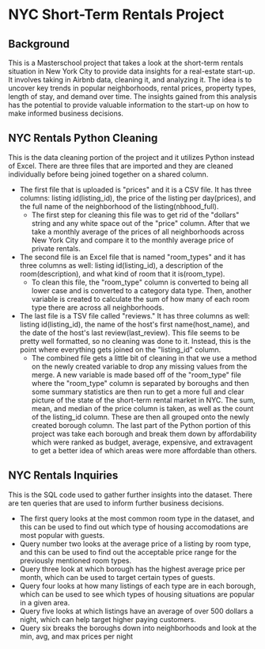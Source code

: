 # NYC Short-Term Rentals Project

## Background

This is a Masterschool project that takes a look at the short-term rentals situation in New York City to provide data insights for a real-estate start-up. It involves taking in Airbnb data, cleaning it, and analyzing it. The idea is to uncover key trends in popular neighborhoods, rental prices, property types, length of stay, and demand over time. The insights gained from this analysis has the potential to provide valuable information to the start-up on how to make informed business decisions.

## NYC Rentals Python Cleaning

This is the data cleaning portion of the project and it utilizes Python instead of Excel. There are three files that are imported and they are cleaned individually before being joined together on a shared column.
* The first file that is uploaded is "prices" and it is a CSV file. It has three columns: listing id(listing_id), the price of the listing per day(prices), and the full name of the neighborhood of the listing(nbhood_full).
    * The first step for cleaning this file was to get rid of the "dollars" string and any white space out of the "price" column. After 
      that we take a monthly average of the prices of all neighborhoods across New York City and compare it to the monthly average price 
      of private rentals.
* The second file is an Excel file that is named "room_types" and it has three columns as well: listing id(listing_id), a description of the room(description), and what kind of room that it is(room_type).
    * To clean this file, the "room_type" column is converted to being all lower case and is converted to a category data type. Then, 
      another variable is created to calculate the sum of how many of each room type there are across all neighborhoods.
* The last file is a TSV file called "reviews." It has three columns as well: listing id(listing_id), the name of the host's first name(host_name), and the date of the host's last review(last_review). This file seems to be pretty well formatted, so no cleaning was done to it. Instead, this is the point where everything gets joined on the "listing_id" column.
    * The combined file gets a little bit of cleaning in that we use a method on the newly created variable to drop any missing values 
      from the merge. A new variable is made based off of the "room_type" file where the "room_type" column is separated by boroughs and 
      then some summary statistics are then run to get a more full and clear picture of the state of the short-term rental market in NYC. 
      The sum, mean, and median of the price column is taken, as well as the count of the listing_id column. These are then all grouped 
      onto the newly created borough column.
The last part of the Python portion of this project was take each borough and break them down by affordability which were ranked as budget, average, expensive, and extravagent to get a better idea of which areas were more affordable than others.

## NYC Rentals Inquiries

This is the SQL code used to gather further insights into the dataset. There are ten queries that are used to inform further business decisions.
* The first query looks at the most common room type in the dataset, and this can be used to find out which type of housing accomodations are most popular with guests.
* Query number two looks at the average price of a listing by room type, and this can be used to find out the acceptable price range for the previously mentioned room types.
* Query three look at which borough has the highest average price per month, which can be used to target certain types of guests.
* Query four looks at how many listings of each type are in each borough, which can be used to see which types of housing situations are popular in a given area.
* Query five looks at which listings have an average of over 500 dollars a night, which can help target higher paying customers.
* Query six breaks the boroughs down into neighborhoods and look at the min, avg, and max prices per night
